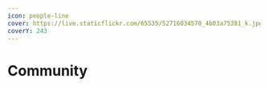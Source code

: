 ```yaml
---
icon: people-line
cover: https://live.staticflickr.com/65535/52716034570_4b03a75381_k.jpg
coverY: 243
---
```


# Community

